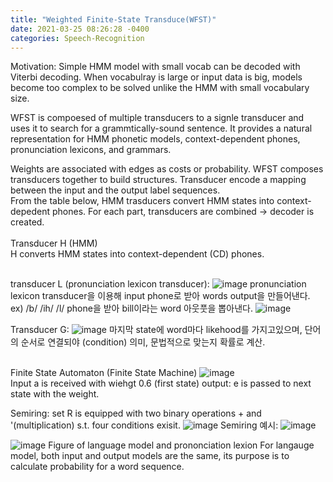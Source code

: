 ```yaml
---
title: "Weighted Finite-State Transduce(WFST)"
date: 2021-03-25 08:26:28 -0400
categories: Speech-Recognition
---
```

Motivation: Simple HMM model with small vocab can be decoded with Viterbi decoding.  When vocabulray is large or input data is big, models become too complex to be solved unlike the HMM with small vocabulary size.  

WFST is compoesed of  multiple transducers to a signle transducer and uses it to search for a grammtically-sound sentence.
It provides a natural representation for HMM phonetic models, context-dependent phones, pronunciation lexicons, and grammars.




Weights are associated with edges as costs or probability.
WFST composes transducers together to build structures.  Transducer encode a mapping between the input and the output label sequences.  
From the table below, HMM trasducers convert HMM states into context-depedent phones. For each part, transducers are combined -> decoder is created.  
<br/> Transducer H (HMM)
<br/> H converts HMM states into context-dependent (CD) phones.

<br/> transducer L (pronunciation lexicon transducer):
![image](https://user-images.githubusercontent.com/36841216/112437359-3474b880-8d8a-11eb-9720-55540060e566.png)
pronunciation lexicon transducer을 이용해 input phone로 받아 words output을 만들어낸다.  ex) /b/ /ih/ /l/ phone을 받아 bill이라는 word 아웃풋을 뽑아낸다.
![image](https://user-images.githubusercontent.com/36841216/112440531-c631f500-8d8d-11eb-8fda-ff92c0c2d990.png)

Transducer G:
![image](https://user-images.githubusercontent.com/36841216/113383793-a28b3200-93bf-11eb-8f30-f74b3ef7745d.png)
마지막 state에 word마다 likehood를 가지고있으며, 단어의 순서로 연결되야 (condition) 의미, 문법적으로 맞는지 확률로 계산.

<br/> Finite State Automaton (Finite State Machine)
![image](https://user-images.githubusercontent.com/36841216/112444018-efa05000-8d90-11eb-843b-f97f347bbff5.png)
<br/>Input a is received with wiehgt 0.6  (first state)  output: e is passed to next state with the weight.

Semiring: set R is equipped with two binary operations + and '(multiplication) s.t. four conditions exisit.
![image](https://user-images.githubusercontent.com/36841216/113384883-fac33380-93c1-11eb-9a2c-5e60aeb85e60.png)
Semiring 예시:
![image](https://user-images.githubusercontent.com/36841216/113386269-d87ee500-93c4-11eb-9999-cd1df7c67895.png)

![image](https://user-images.githubusercontent.com/36841216/115950024-b5eb7200-a513-11eb-86dd-fddf0d3044f9.png)
Figure of language model and prononciation lexion
For langauge model, both input and output models are the same, its purpose is to calculate probability for a word sequence.

